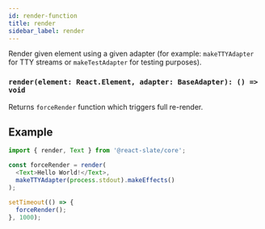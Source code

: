 ```yaml
---
id: render-function
title: render
sidebar_label: render
---
```


Render given element using a given adapter (for example: `makeTTYAdapter` for TTY streams or `makeTestAdapter` for testing purposes).

### `render(element: React.Element, adapter: BaseAdapter): () => void`

Returns `forceRender` function which triggers full re-render.

## Example

```js
import { render, Text } from '@react-slate/core';

const forceRender = render(
  <Text>Hello World!</Text>,
  makeTTYAdapter(process.stdout).makeEffects()
);

setTimeout(() => {
  forceRender();
}, 1000);
```
